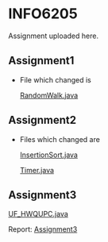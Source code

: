 # INFO6205

Assignment uploaded here.

## Assignment1

- File which changed is 

  [RandomWalk.java]: https://github.com/HaoyangHu/INFO6205/tree/main/src/main/java/edu/neu/coe/info6205/randomwalk

  [RandomWalk.java](https://github.com/HaoyangHu/INFO6205/tree/main/src/main/java/edu/neu/coe/info6205/randomwalk )

## Assignment2

- Files which changed are

  [InsertionSort.java]: https://github.com/HaoyangHu/INFO6205/blob/main/src/main/java/edu/neu/coe/info6205/sort/elementary/InsertionSort.java

  [InsertionSort.java](https://github.com/HaoyangHu/INFO6205/blob/main/src/main/java/edu/neu/coe/info6205/sort/elementary/InsertionSort.java)

  [Timer.java]: https://github.com/HaoyangHu/INFO6205/blob/main/src/main/java/edu/neu/coe/info6205/util/Timer.java

  [Timer.java](https://github.com/HaoyangHu/INFO6205/blob/main/src/main/java/edu/neu/coe/info6205/util/Timer.java )

## Assignment3

[UF_HWQUPC.java](https://github.com/HaoyangHu/INFO6205/blob/main/src/main/java/edu/neu/coe/info6205/union_find/UF_HWQUPC.java)

Report: [Assignment3](https://github.com/HaoyangHu/INFO6205/tree/main/Assignment3)

